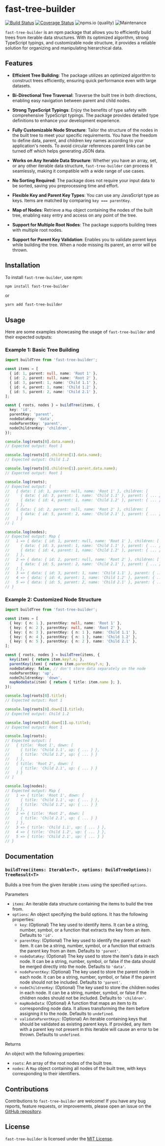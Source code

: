 # fast-tree-builder

[![Build Status](https://github.com/lionel87/fast-tree-builder/actions/workflows/coveralls.yaml/badge.svg)](https://github.com/lionel87/fast-tree-builder/actions/workflows/coveralls.yaml)
[![Coverage Status](https://coveralls.io/repos/github/lionel87/fast-tree-builder/badge.svg?branch=master)](https://coveralls.io/github/lionel87/fast-tree-builder?branch=master)
![npms.io (quality)](https://img.shields.io/npms-io/quality-score/fast-tree-builder?label=quality)
![Maintenance](https://img.shields.io/maintenance/yes/2023)

`fast-tree-builder` is an npm package that allows you to efficiently build trees from iterable data structures. With its optimized algorithm, strong TypeScript typings, and customizable node structure, it provides a reliable solution for organizing and manipulating hierarchical data.


## Features

- **Efficient Tree Building**: The package utilizes an optimized algorithm to construct trees efficiently, ensuring quick performance even with large datasets.

- **Bi-Directional Tree Traversal**: Traverse the built tree in both directions, enabling easy navigation between parent and child nodes.

- **Strong TypeScript Typings**: Enjoy the benefits of type safety with comprehensive TypeScript typings. The package provides detailed type definitions to enhance your development experience.

- **Fully Customizable Node Structure**: Tailor the structure of the nodes in the built tree to meet your specific requirements. You have the freedom to define data, parent, and children key names according to your application's needs. To avoid circular references parent links can be turned off which helps generating JSON data.

- **Works on Any Iterable Data Structure**: Whether you have an array, set, or any other iterable data structure, `fast-tree-builder` can process it seamlessly, making it compatible with a wide range of use cases.

- **No Sorting Required**: The package does not require your input data to be sorted, saving you preprocessing time and effort.

- **Flexible Key and Parent Key Types**: You can use any JavaScript type as keys. Items are matched by comparing `key === parentKey`.

- **Map of Nodes**: Retrieve a `Map` object containing the nodes of the built tree, enabling easy entry and access on any point of the tree.

- **Support for Multiple Root Nodes**: The package supports building trees with multiple root nodes.

- **Support for Parent Key Validation**: Enables you to validate parent keys while building the tree. When a node missing its parent, an error will be thrown.


## Installation

To install `fast-tree-builder`, use npm:

```sh
npm install fast-tree-builder
```

or

```sh
yarn add fast-tree-builder
```


## Usage

Here are some examples showcasing the usage of `fast-tree-builder` and their expected outputs:

### Example 1: Basic Tree Building

```typescript
import buildTree from 'fast-tree-builder';

const items = [
  { id: 1, parent: null, name: 'Root 1' },
  { id: 2, parent: null, name: 'Root 2' },
  { id: 3, parent: 1, name: 'Child 1.1' },
  { id: 4, parent: 1, name: 'Child 1.2' },
  { id: 5, parent: 2, name: 'Child 2.1' },
];

const { roots, nodes } = buildTree(items, {
  key: 'id',
  parentKey: 'parent',
  nodeDataKey: 'data',
  nodeParentKey: 'parent',
  nodeChildrenKey: 'children',
});

console.log(roots[0].data.name);
// Expected output: Root 1

console.log(roots[0].children[1].data.name);
// Expected output: Child 1.2

console.log(roots[0].children[1].parent.data.name);
// Expected output: Root 1

console.log(roots);
// Expected output: [
//   { data: { id: 1, parent: null, name: 'Root 1' }, children: [
//     { data: { id: 3, parent: 1, name: 'Child 1.1' }, parent: { ... } },
//     { data: { id: 4, parent: 1, name: 'Child 1.2' }, parent: { ... } }
//   ] },
//   { data: { id: 2, parent: null, name: 'Root 2' }, children: [
//     { data: { id: 5, parent: 2, name: 'Child 2.1' }, parent: { ... } }
//   ] }
// ]

console.log(nodes);
// Expected output: Map {
//   1 => { data: { id: 1, parent: null, name: 'Root 1' }, children: [
//     { data: { id: 3, parent: 1, name: 'Child 1.1' }, parent: { ... } },
//     { data: { id: 4, parent: 1, name: 'Child 1.2' }, parent: { ... } }
//   ] },
//   2 => { data: { id: 2, parent: null, name: 'Root 2' }, children: [
//     { data: { id: 5, parent: 2, name: 'Child 2.1' }, parent: { ... } }
//   ] },
//   3 => { data: { id: 3, parent: 1, name: 'Child 1.1' }, parent: { ... } },
//   4 => { data: { id: 4, parent: 1, name: 'Child 1.2' }, parent: { ... } },
//   5 => { data: { id: 5, parent: 2, name: 'Child 2.1' }, parent: { ... } }
// }
```


### Example 2: Customized Node Structure

```typescript
import buildTree from 'fast-tree-builder';

const items = [
  { key: { n: 1 }, parentKey: null, name: 'Root 1' },
  { key: { n: 2 }, parentKey: null, name: 'Root 2' },
  { key: { n: 3 }, parentKey: { n: 1 }, name: 'Child 1.1' },
  { key: { n: 4 }, parentKey: { n: 1 }, name: 'Child 1.2' },
  { key: { n: 5 }, parentKey: { n: 2 }, name: 'Child 2.1' },
];

const { roots, nodes } = buildTree(items, {
  key(item) { return item.key?.n; },
  parentKey(item) { return item.parentKey?.n; },
  nodeDataKey: false, // don't store data separately on the node
  nodeParentKey: 'up',
  nodeChildrenKey: 'down',
  mapNodeData(item) { return { title: item.name }; },
});

console.log(roots[0].title);
// Expected output: Root 1

console.log(roots[0].down[1].title);
// Expected output: Child 1.2

console.log(roots[0].down[1].up.title);
// Expected output: Root 1

console.log(roots);
// Expected output: [
//   { title: 'Root 1', down: [
//     { title: 'Child 1.1', up: { ... } },
//     { title: 'Child 1.2', up: { ... } }
//   ] },
//   { title: 'Root 2', down: [
//     { title: 'Child 2.1', up: { ... } }
//   ] }
// ]

console.log(nodes);
// Expected output: Map {
//   1 => { title: 'Root 1', down: [
//     { title: 'Child 1.1', up: { ... } },
//     { title: 'Child 1.2', up: { ... } }
//   ] },
//   2 => { title: 'Root 2', down: [
//     { title: 'Child 2.1', up: { ... } }
//   ] },
//   3 => { title: 'Child 1.1', up: { ... } },
//   4 => { title: 'Child 1.2', up: { ... } },
//   5 => { title: 'Child 2.1', up: { ... } }
// }
```


## Documentation

### `buildTree(items: Iterable<T>, options: BuildTreeOptions): TreeResult<T>`

Builds a tree from the given iterable `items` using the specified `options`.

Parameters

- `items`: An iterable data structure containing the items to build the tree from.
- `options`: An object specifying the build options. It has the following properties:
	- `key`: (Optional) The key used to identify items. It can be a string, number, symbol, or a function that extracts the key from an item. Defaults to `'id'`.
	- `parentKey`: (Optional) The key used to identify the parent of each item. It can be a string, number, symbol, or a function that extracts the parent key from an item. Defaults to `'parent'`.
	- `nodeDataKey`: (Optional) The key used to store the item's data in each node. It can be a string, number, symbol, or false if the data should be merged directly into the node. Defaults to `'data'`.
	- `nodeParentKey`: (Optional) The key used to store the parent node in each node. It can be a string, number, symbol, or false if the parent node should not be included. Defaults to `'parent'`.
	- `nodeChildrenKey`: (Optional) The key used to store the children nodes in each node. It can be a string, number, symbol, or false if the children nodes should not be included. Defaults to `'children'`.
	- `mapNodeData`: (Optional) A function that maps an item to its corresponding node data. It allows transforming the item before assigning it to the node. Defaults to `undefined`.
	- `validateParentKeys`: (Optional) An iterable containing keys that should be validated as existing parent keys. If provided, any item with a parent key not present in this iterable will cause an error to be thrown. Defaults to `undefined`.

Returns

An object with the following properties:

- `roots`: An array of the root nodes of the built tree.
- `nodes`: A `Map` object containing all nodes of the built tree, with keys corresponding to their identifiers.


## Contributions

Contributions to `fast-tree-builder` are welcome! If you have any bug reports, feature requests, or improvements, please open an issue on the [GitHub repository](https://github.com/lionel87/fast-tree-builder).

## License

`fast-tree-builder` is licensed under the [MIT License](https://github.com/lionel87/fast-tree-builder/blob/master/LICENSE).
